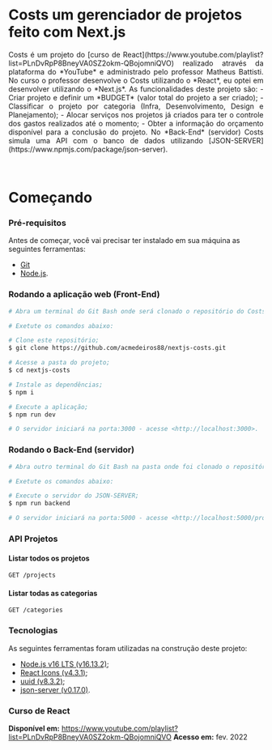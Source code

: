 # Costs um gerenciador de projetos feito com Next.js

<p align="justify">
Costs é um projeto do [curso de React](https://www.youtube.com/playlist?list=PLnDvRpP8BneyVA0SZ2okm-QBojomniQVO) realizado através da plataforma do *YouTube* e administrado pelo professor Matheus Battisti. No curso o professor desenvolve o Costs utilizando o *React*, eu optei em desenvolver utilizando o *Next.js*.
As funcionalidades deste projeto são:
- Criar projeto e definir um *BUDGET* (valor total do projeto a ser criado);
- Classificar o projeto por categoria (Infra, Desenvolvimento, Design e Planejamento);
- Alocar serviços nos projetos já criados para ter o controle dos gastos realizados até o momento; 
- Obter a informação do orçamento disponível para a conclusão do projeto.
No *Back-End* (servidor) Costs simula uma API com o banco de dados utilizando [JSON-SERVER](https://www.npmjs.com/package/json-server).
</p>

<br/>

# Começando

### Pré-requisitos

Antes de começar, você vai precisar ter instalado em sua máquina as seguintes ferramentas:  
* [Git](https://git-scm.com)
* [Node.js](https://nodejs.org/en/).

### Rodando a aplicação web (Front-End)

```bash
# Abra um terminal do Git Bash onde será clonado o repositório do Costs

# Exetute os comandos abaixo:

# Clone este repositório;
$ git clone https://github.com/acmedeiros88/nextjs-costs.git

# Acesse a pasta do projeto;
$ cd nextjs-costs

# Instale as dependências;
$ npm i

# Execute a aplicação;
$ npm run dev

# O servidor iniciará na porta:3000 - acesse <http://localhost:3000>. 
```

### Rodando o Back-End (servidor)

```bash
# Abra outro terminal do Git Bash na pasta onde foi clonado o repositório do Costs;

# Exetute os comandos abaixo:

# Execute o servidor do JSON-SERVER;
$ npm run backend

# O servidor iniciará na porta:5000 - acesse <http://localhost:5000/projects>.
```
### API Projetos

#### Listar todos os projetos
```
GET /projects
```
#### Listar todas as categorias
```
GET /categories
```

### Tecnologias

As seguintes ferramentas foram utilizadas na construção deste projeto:

* [Node.js v16 LTS (v16.13.2)](https://nodejs.org/download/release/v16.13.2/);
* [React Icons (v4.3.1)](https://react-icons.github.io/react-icons/);
* [uuid (v8.3.2)](https://www.npmjs.com/package/uuid);
* [json-server (v0.17.0)](https://www.npmjs.com/package/json-server).

### Curso de React
 
**Disponível em:** <https://www.youtube.com/playlist?list=PLnDvRpP8BneyVA0SZ2okm-QBojomniQVO>
**Acesso em:** fev. 2022